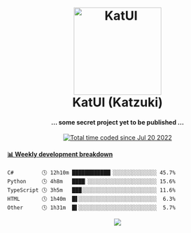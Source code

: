 <h1 align="center">
  <img src="https://kokecacao.me/static/img/katzuki.png" alt="KatUI" width="200">
  <br>KatUI (Katzuki)<br>
</h1>

<h4 align="center">... some secret project yet to be published ...</h4>

<p align="center">
  <a href="https://wakatime.com/@5d39136d-911d-4ceb-9dae-178d9dbef0cd"><img src="https://wakatime.com/badge/user/5d39136d-911d-4ceb-9dae-178d9dbef0cd.svg" alt="Total time coded since Jul 20 2022" /></a>
</p>

<!-- waka-box start -->
#### <a href="https://gist.github.com/5db7183a9e07f1193716cb2b94e5d0e1" target="_blank">📊 Weekly development breakdown</a>
```text
C#         🕓 12h10m ████████████▎░░░░░░░░░░░░░░ 45.7%
Python     🕓 4h8m   ████▏░░░░░░░░░░░░░░░░░░░░░░ 15.6%
TypeScript 🕓 3h5m   ███░░░░░░░░░░░░░░░░░░░░░░░░ 11.6%
HTML       🕓 1h40m  █▋░░░░░░░░░░░░░░░░░░░░░░░░░  6.3%
Other      🕓 1h31m  █▌░░░░░░░░░░░░░░░░░░░░░░░░░  5.7%
```
<!-- Powered by https://github.com/YouEclipse/waka-box-go . -->
<!-- waka-box end -->

<p align="center">
  <img src="https://count.getloli.com/get/@:koke_cacao?theme=rule34">
</p>
